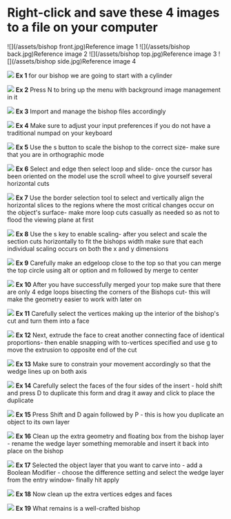 # Right-click and save these 4 images to a file on your computer
![](/assets/bishop front.jpg)Reference image 1
![](/assets/bishop back.jpg)Reference image 2
![](/assets/bishop top.jpg)Reference image 3
![](/assets/bishop side.jpg)Reference image 4

![](/assets/D_1.jpg)
**Ex 1**
for our bishop we are going to start with a cylinder

![](/assets/D_2.jpg)
**Ex 2**
Press N to bring up the menu with background image management in it

![](/assets/D_3.jpg)
**Ex 3**
Import and manage the bishop files accordingly

![](/assets/D_4.jpg)
**Ex 4**
Make sure to adjust your input preferences if you do not have a traditional numpad on your keyboard

![](/assets/D_5.jpg)
**Ex 5**
Use the s button to scale the bishop to the correct size- make sure that you are in orthographic mode

![](/assets/D_6.jpg)
**Ex 6**
Select and edge then select loop and slide- once the cursor has been oriented on the model use the scroll wheel to give yourself several horizontal cuts

![](/assets/D_7.jpg)
**Ex 7**
Use the border selection tool to select and vertically align the horizontal slices to the regions where the most critical changes occur on the object's surface- make more loop cuts casually as needed so as not to flood the viewing plane at first

![](/assets/D_8.jpg)
**Ex 8**
Use the s key to enable scaling- after you select and scale the section cuts horizontally to fit the bishops width make sure that each individual scaling occurs on both the x and y dimensions

![](/assets/D_9.jpg)
**Ex 9**
Carefully make an edgeloop close to the top so that you can merge the top circle using alt or option and m followed by merge to center

![](/assets/D_10.jpg)
**Ex 10**
After you have successfully merged your top make sure that there are only 4 edge loops bisecting the corners of the Bishops cut- this will make the geometry easier to work with later on

![](/assets/D_11.jpg)
**Ex 11**
Carefully select the vertices making up the interior of the bishop's cut and turn them into a face

![](/assets/D_12.jpg)
**Ex 12**
Next, extrude the face to creat another connecting face of identical proportions- then enable snapping with to-vertices specified and use g to move the extrusion to opposite end of the cut 

![](/assets/D_13.jpg)
**Ex 13**
Make sure to constrain your movement accordingly so that the wedge lines up on both axis

![](/assets/D_14.jpg)
**Ex 14**
Carefully select the faces of the four sides of the insert - hold shift and press D to duplicate this form and drag it away and click to place the duplicate

![](/assets/D_15.jpg)
**Ex 15**
Press Shift and D again followed by P - this is how you duplicate an object to its own layer

![](/assets/D_16.jpg)
**Ex 16**
Clean up the extra geometry and floating box from the bishop layer - rename the wedge layer something memorable and insert it back into place on the bishop

![](/assets/D_17.jpg)
**Ex 17**
Selected the object layer that you want to carve into - add a Boolean Modifier - choose the difference setting and select the wedge layer from the entry window- finally hit apply

![](/assets/D_18.jpg)
**Ex 18**
Now clean up the extra vertices edges and faces

![](/assets/D_19.jpg)
**Ex 19**
What remains is a well-crafted bishop
